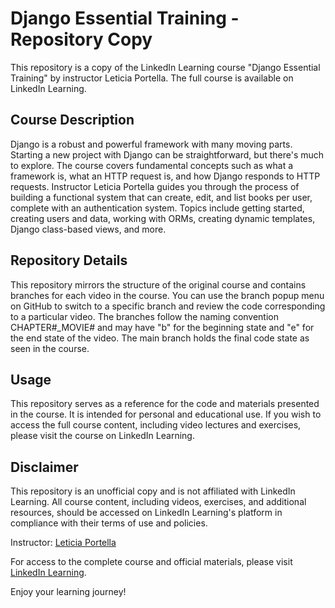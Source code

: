 # Django Essential Training - Repository Copy

This repository is a copy of the LinkedIn Learning course "Django Essential Training" by instructor Leticia Portella. The full course is available on LinkedIn Learning.

## Course Description

Django is a robust and powerful framework with many moving parts. Starting a new project with Django can be straightforward, but there's much to explore. The course covers fundamental concepts such as what a framework is, what an HTTP request is, and how Django responds to HTTP requests. Instructor Leticia Portella guides you through the process of building a functional system that can create, edit, and list books per user, complete with an authentication system. Topics include getting started, creating users and data, working with ORMs, creating dynamic templates, Django class-based views, and more.

## Repository Details

This repository mirrors the structure of the original course and contains branches for each video in the course. You can use the branch popup menu on GitHub to switch to a specific branch and review the code corresponding to a particular video. The branches follow the naming convention CHAPTER#_MOVIE# and may have "b" for the beginning state and "e" for the end state of the video. The main branch holds the final code state as seen in the course.

## Usage

This repository serves as a reference for the code and materials presented in the course. It is intended for personal and educational use. If you wish to access the full course content, including video lectures and exercises, please visit the course on LinkedIn Learning.

## Disclaimer

This repository is an unofficial copy and is not affiliated with LinkedIn Learning. All course content, including videos, exercises, and additional resources, should be accessed on LinkedIn Learning's platform in compliance with their terms of use and policies.

Instructor: [Leticia Portella](https://www.linkedin.com/in/leportella)

For access to the complete course and official materials, please visit [LinkedIn Learning](https://www.linkedin.com/learning/).

Enjoy your learning journey!
